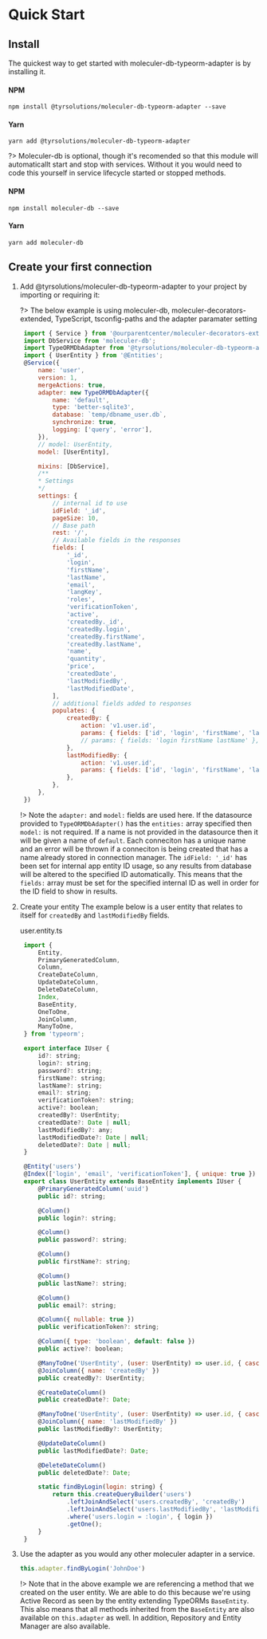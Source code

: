 # Quick Start

## Install

The quickest way to get started with moleculer-db-typeorm-adapter is by installing it.

#### NPM
```
npm install @tyrsolutions/moleculer-db-typeorm-adapter --save
```
#### Yarn
```
yarn add @tyrsolutions/moleculer-db-typeorm-adapter
```
?> Moleculer-db is optional, though it's recomended so that this module will automaticallt start and stop with services. Without it you would need to code this yourself in service lifecycle started or stopped methods.

#### NPM
```
npm install moleculer-db --save
```
#### Yarn
```
yarn add moleculer-db
```
## Create your first connection
1. Add @tyrsolutions/moleculer-db-typeorm-adapter to your project by importing or requiring it:

   ?> The below example is using moleculer-db, moleculer-decorators-extended, TypeScript, tsconfig-paths and the adapter paramater setting

   ```js
    import { Service } from '@ourparentcenter/moleculer-decorators-extended';
    import DbService from 'moleculer-db';
    import TypeORMDbAdapter from '@tyrsolutions/moleculer-db-typeorm-adapter';
    import { UserEntity } from '@Entities';
    @Service({
        name: 'user',
        version: 1,
        mergeActions: true,
        adapter: new TypeORMDbAdapter({
            name: 'default',
            type: 'better-sqlite3',
            database: `temp/dbname_user.db`,
            synchronize: true,
            logging: ['query', 'error'],
        }),
        // model: UserEntity,
        model: [UserEntity],

        mixins: [DbService],
        /**
        * Settings
        */
        settings: {
            // internal id to use
            idField: '_id',
            pageSize: 10,
            // Base path
            rest: '/',
            // Available fields in the responses
            fields: [
                '_id',
                'login',
                'firstName',
                'lastName',
                'email',
                'langKey',
                'roles',
                'verificationToken',
                'active',
                'createdBy._id',
                'createdBy.login',
                'createdBy.firstName',
                'createdBy.lastName',
                'name',
                'quantity',
                'price',
                'createdDate',
                'lastModifiedBy',
                'lastModifiedDate',
            ],
            // additional fields added to responses
            populates: {
                createdBy: {
                    action: 'v1.user.id',
                    params: { fields: ['id', 'login', 'firstName', 'lastName'] },
                    // params: { fields: 'login firstName lastName' },
                },
                lastModifiedBy: {
                    action: 'v1.user.id',
                    params: { fields: ['id', 'login', 'firstName', 'lastName'] },
                },
            },
        },
    })
   ```

   !> Note the `adapter:` and `model:` fields are used here. If the datasource provided to `TypeORMDbAdapter()` has the `entities:` array specified then `model:` is not required. If a name is not provided in the datasource then it will be given a name of `default`. Each conneciton has a unique name and an error will be thrown if a conneciton is being created that has a name already stored in connection manager. The `idField: '_id'` has been set for internal app entity ID usage, so any results from database will be altered to the specified ID automatically. This means that the `fields:` array must be set for the specified internal ID as well in order for the ID field to show in results.

2. Create your entity
   The example below is a user entity that relates to itself for `createdBy` and `lastModifiedBy` fields.

   user.entity.ts
   ```js
    import {
        Entity,
        PrimaryGeneratedColumn,
        Column,
        CreateDateColumn,
        UpdateDateColumn,
        DeleteDateColumn,
        Index,
        BaseEntity,
        OneToOne,
        JoinColumn,
        ManyToOne,
    } from 'typeorm';

    export interface IUser {
        id?: string;
        login?: string;
        password?: string;
        firstName?: string;
        lastName?: string;
        email?: string;
        verificationToken?: string;
        active?: boolean;
        createdBy?: UserEntity;
        createdDate?: Date | null;
        lastModifiedBy?: any;
        lastModifiedDate?: Date | null;
        deletedDate?: Date | null;
    }

    @Entity('users')
    @Index(['login', 'email', 'verificationToken'], { unique: true })
    export class UserEntity extends BaseEntity implements IUser {
        @PrimaryGeneratedColumn('uuid')
        public id?: string;

        @Column()
        public login?: string;

        @Column()
        public password?: string;

        @Column()
        public firstName?: string;

        @Column()
        public lastName?: string;

        @Column()
        public email?: string;

        @Column({ nullable: true })
        public verificationToken?: string;

        @Column({ type: 'boolean', default: false })
        public active?: boolean;

        @ManyToOne('UserEntity', (user: UserEntity) => user.id, { cascade: true /* , eager: true */ })
        @JoinColumn({ name: 'createdBy' })
        public createdBy?: UserEntity;

        @CreateDateColumn()
        public createdDate?: Date;

        @ManyToOne('UserEntity', (user: UserEntity) => user.id, { cascade: true /* , eager: true */ })
        @JoinColumn({ name: 'lastModifiedBy' })
        public lastModifiedBy?: UserEntity;

        @UpdateDateColumn()
        public lastModifiedDate?: Date;

        @DeleteDateColumn()
        public deletedDate?: Date;

        static findByLogin(login: string) {
            return this.createQueryBuilder('users')
                .leftJoinAndSelect('users.createdBy', 'createdBy')
                .leftJoinAndSelect('users.lastModifiedBy', 'lastModifiedBy')
                .where('users.login = :login', { login })
                .getOne();
        }
    }
   ```

3. Use the adapter as you would any other moleculer adapter in a service.
   
   ```js
   this.adapter.findByLogin('JohnDoe')
   ```
   !> Note that in the above example we are referencing a method that we created on the user entity. We are able to do this because we're using Active Record as seen by the entity extending TypeORMs `BaseEntity`. This also means that all methods inherited from the `BaseEntity` are also available on `this.adapter` as well. In addition, Repository and Entity Manager are also available.
